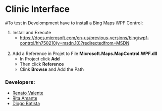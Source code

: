 # Clinic Interface

#To test in Develompment have to install a Bing Maps WPF Control:
1. Install and Execute
   - https://docs.microsoft.com/en-us/previous-versions/bing/wpf-control/hh750210(v=msdn.10)?redirectedfrom=MSDN <br /><br />
2. Add a Reference in Projet to File **Microsoft.Maps.MapControl.WPF.dll**
   - In Project click **Add**
   - Then click **Reference**
   - Clink **Browse** and Add the Path

   
### Developers:
- [Renato Valente](https://github.com/renatovalente5)
- [Rita Amante](https://github.com/rita-amante)
- [Diogo Batista](https://github.com/DiogoTista)

